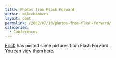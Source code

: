 ```yaml
---
title: Photos from Flash Forward
author: mikechambers
layout: post
permalink: /2002/07/10/photos-from-flash-forward/
categories:
  - Conferences
---
```



[EricD][1] has posted some pictures from Flash Forward.  
You can view them [here][2].

 [1]: http://www.ericd.net
 [2]: http://www.ericd.net/ff2k2_ed/